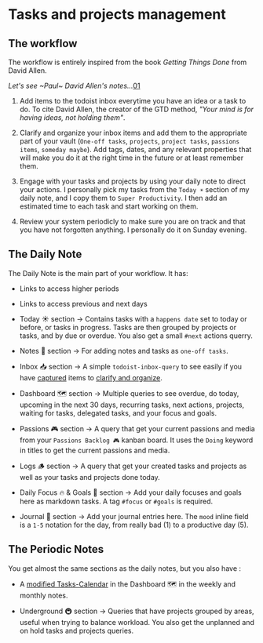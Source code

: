 # Tasks and projects management

## The workflow
The workflow is entirely inspired from the book *Getting Things Done* from David
Allen. 

*Let's see ~Paul~ David Allen's notes...*[01]

1. Add items to the todoist inbox everytime you have an idea or a task to do.
To cite David Allen, the creator of the GTD method, *"Your mind is for having*
*ideas, not holding them"*.

2. Clarify and organize your inbox items and add them to the appropriate part of
your vault (`One-off tasks`, `projects`, `project tasks`, `passions items`,
`someday maybe`). Add tags, dates, and any relevant properties that will make you
do it at the right time in the future or at least remember them.

3. Engage with your tasks and projects by using your daily note to direct your
actions. I personally pick my tasks from the `Today ☀️` section of my daily note,
and I copy them to `Super Productivity`. I then add an estimated time to each task
and start working on them.

4. Review your system periodicly to make sure you are on track and that you have
not forgotten anything. I personally do it on Sunday evening.

## The Daily Note
The Daily Note is the main part of your workflow. It has:

- Links to access higher periods
- Links to access previous and next days

- Today ☀️ section -> Contains tasks with a `happens date` set to today or
before, or tasks in progress. Tasks are then grouped by projects or tasks, and by
due or overdue. You also get a small `#next` actions querry.

- Notes 📝 section -> For adding notes and tasks as `one-off tasks`.

- Inbox 📥 section -> A simple `todoist-inbox-query` to see easily if you have
[captured][02] items to [clarify and organize][03].

- Dashboard 🗺️ section -> Multiple queries to see overdue, do today, upcoming in
the next 30 days, recurring tasks, next actions, projects,  waiting for tasks,
delegated tasks, and your focus and goals.

- Passions 🎮 section -> A query that get your current passions and media from
your `Passions Backlog 🎮` kanban board. It uses the `Doing` keyword in titles to
get the current passions and media.

- Logs 🪵 section -> A query that get your created tasks and projects as well as
your tasks and projects done today.

- Daily Focus 🔥 & Goals 🎯 section -> Add your daily focuses and goals here as
markdown tasks. A tag `#focus` or `#goals` is required.

- Journal 📓 section -> Add your journal entries here. The `mood` inline field is
a `1-5` notation for the day, from really bad (1) to a productive day (5).

## The Periodic Notes

You get almost the same sections as the daily notes, but you also have :

- A [modified Tasks-Calendar][04] in the Dashboard 🗺️ in the weekly and monthly
notes.

- Underground 🚇 section -> Queries that have projects grouped by areas, useful
when trying to balance workload. You also get the unplanned and on hold tasks and
projects queries.

[01]: https://todoist.com/productivity-methods/getting-things-done
[02]: https://todoist.com/productivity-methods/getting-things-done#capture
[03]: https://todoist.com/productivity-methods/getting-things-done#clarify
[04]: https://github.com/mathisgauthey/Obsidian-Tasks-Calendar